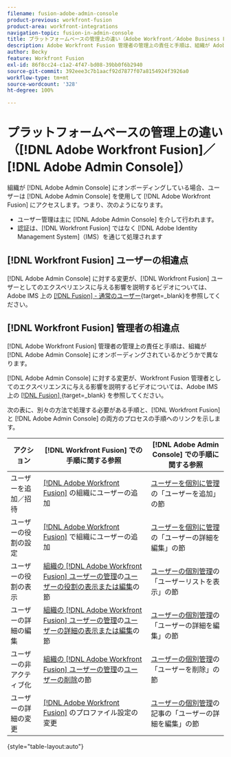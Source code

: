 ```yaml
---
filename: fusion-adobe-admin-console
product-previous: workfront-fusion
product-area: workfront-integrations
navigation-topic: fusion-in-admin-console
title: プラットフォームベースの管理上の違い（Adobe Workfront／Adobe Business Platform）
description: Adobe Workfront Fusion 管理者の管理上の責任と手順は、組織が Adobe Business Platform にオンボーディングされているかどうかで異なります。この記事では、別の方法で処理する必要がある手順と、Workfront Fusion と Adobe Admin Console の両方のプロセスの手順へのリンクを示します。
author: Becky
feature: Workfront Fusion
exl-id: 86f8cc24-c1a2-4f47-bd08-39bb0f6b2940
source-git-commit: 392eee3c7b1aacf92d7877f07a8154924f3926a0
workflow-type: tm+mt
source-wordcount: '328'
ht-degree: 100%

---
```


# プラットフォームベースの管理上の違い（[!DNL Adobe Workfront Fusion]／[!DNL Adobe Admin Console]）

組織が [!DNL Adobe Admin Console] にオンボーディングしている場合、ユーザーは [!DNL Adobe Admin Console] を使用して [!DNL Adobe Workfront Fusion] にアクセスします。つまり、次のようになります。

* ユーザー管理は主に [!DNL Adobe Admin Console] を介して行われます。
* 認証は、[!DNL Workfront Fusion] ではなく [!DNL Adobe Identity Management System]（IMS）を通じて処理されます

## [!DNL Workfront Fusion] ユーザーの相違点

[!DNL Adobe Admin Console] に対する変更が、[!DNL Workfront Fusion] ユーザーとしてのエクスペリエンスに与える影響を説明するビデオについては、Adobe IMS 上の [[!DNL Fusion]  - 通常のユーザー](https://video.tv.adobe.com/v/3412465/){target=_blank}を参照してください。

## [!DNL Workfront Fusion] 管理者の相違点

[!DNL Adobe Workfront Fusion] 管理者の管理上の責任と手順は、組織が [!DNL Adobe Admin Console] にオンボーディングされているかどうかで異なります。

[!DNL Adobe Admin Console] に対する変更が、Workfront Fusion 管理者としてのエクスペリエンスに与える影響を説明するビデオについては、Adobe IMS 上の [[!DNL Fusion] ](https://video.tv.adobe.com/v/3412464/){target=_blank} を参照してください。

次の表に、別々の方法で処理する必要がある手順と、[!DNL Workfront Fusion] と [!DNL Adobe Admin Console] の両方のプロセスの手順へのリンクを示します。

| アクション | [!DNL Workfront Fusion] での手順に関する参照 | [!DNL Adobe Admin Console] での手順に関する参照 |
|---|---|---|
| ユーザーを追加／招待 | [ [!DNL Adobe Workfront Fusion]](../../workfront-fusion/organizations/add-user-to-an-organization.md) の組織にユーザーの追加 | [ユーザーを個別に管理](https://helpx.adobe.com/jp/enterprise/using/manage-users-individually.html)の「ユーザーを追加」の節 |
| ユーザーの役割の設定 | [ [!DNL Adobe Workfront Fusion]](../../workfront-fusion/organizations/add-user-to-an-organization.md) で組織にユーザーの追加 | [ユーザーを個別に管理](https://helpx.adobe.com/jp/enterprise/using/manage-users-individually.html)の「ユーザーの詳細を編集」の節 |
| ユーザーの役割の表示 | [組織の  [!DNL Adobe Workfront Fusion]  ユーザーの管理](../../workfront-fusion/organizations/manage-fusion-users.md)の[ユーザーの役割の表示または編集](../../workfront-fusion/organizations/manage-fusion-users.md#view)の節 | [ユーザーの個別管理](https://helpx.adobe.com/jp/enterprise/using/manage-users-individually.html)の「ユーザーリストを表示」の節 |
| ユーザーの詳細の編集 | [組織の  [!DNL Adobe Workfront Fusion]  ユーザーの管理](../../workfront-fusion/organizations/manage-fusion-users.md)の[ユーザーの詳細の表示または編集](../../workfront-fusion/organizations/manage-fusion-users.md#view2)の節 | [ユーザーの個別管理](https://helpx.adobe.com/jp/enterprise/using/manage-users-individually.html)の「ユーザーの詳細を編集」の節 |
| ユーザーの非アクティブ化 | [組織の  [!DNL Adobe Workfront Fusion]  ユーザーの管理](../../workfront-fusion/organizations/manage-fusion-users.md)の[ユーザーの削除](../../workfront-fusion/organizations/manage-fusion-users.md#delete)の節 | [ユーザーの個別管理](https://helpx.adobe.com/jp/enterprise/using/manage-users-individually.html)の「ユーザーを削除」の節 |
| ユーザーの詳細の変更 | [ [!DNL Adobe Workfront Fusion]](../../workfront-fusion/workfront-fusion-basics/change-profile-settings.md) のプロファイル設定の変更 | [ユーザーの個別管理](https://helpx.adobe.com/jp/enterprise/using/manage-users-individually.html)の記事の「ユーザーの詳細を編集」の節 |

{style="table-layout:auto"}

<!--
## SSO (Single Sign-On)

Because the Adobe Business Platform controls Single Sign-On (SSO) for users, the following actions and functionality are handled automatically through the Adobe Business Platform. If your organization has not yet been onboarded to the Adobe Business Platform, you must perform these actions in Workfront Fusion. If your organization has been onboarded to the Adobe Business Platform, you can not see these options in your Workfront Fusion environment.

* Setting up Single Sign-on in Workfront Fusion

[Set up identity](https://helpx.adobe.com/enterprise/using/set-up-identity.html)
-->
